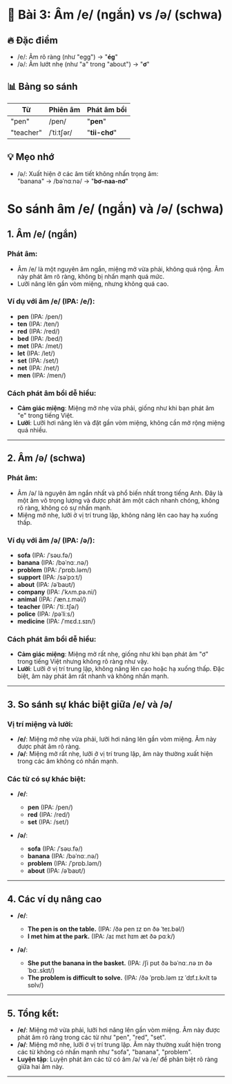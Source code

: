 # 🎯 Bài 3: Âm /e/ (ngắn) vs /ə/ (schwa)

## 🔥 Đặc điểm
- /e/: Âm rõ ràng (như "egg") → "**ég**"  
- /ə/: Âm lướt nhẹ (như "a" trong "about") → "**ơ**"

## 📊 Bảng so sánh
| Từ | Phiên âm | Phát âm bồi |
|-----|----------|-------------|
| "pen" | /pen/ | "**pen**" |
| "teacher" | /ˈtiːtʃər/ | "**tii-chơ**" |

## 💡 Mẹo nhớ
- /ə/: Xuất hiện ở các âm tiết không nhấn trọng âm:  
  "banana" → /bəˈnɑːnə/ → "**bơ-naa-nơ**"
 # So sánh âm /e/ (ngắn) và /ə/ (schwa)

## 1. Âm /e/ (ngắn)

### Phát âm:
- Âm /e/ là một nguyên âm ngắn, miệng mở vừa phải, không quá rộng. Âm này phát âm rõ ràng, không bị nhấn mạnh quá mức.
- Lưỡi nâng lên gần vòm miệng, nhưng không quá cao.

### Ví dụ với âm /e/ (IPA: /e/):
- **pen** (IPA: /pen/)
- **ten** (IPA: /ten/)
- **red** (IPA: /red/)
- **bed** (IPA: /bed/)
- **met** (IPA: /met/)
- **let** (IPA: /let/)
- **set** (IPA: /set/)
- **net** (IPA: /net/)
- **men** (IPA: /men/)

### Cách phát âm bồi dễ hiểu:
- **Cảm giác miệng**: Miệng mở nhẹ vừa phải, giống như khi bạn phát âm "e" trong tiếng Việt.
- **Lưỡi**: Lưỡi hơi nâng lên và đặt gần vòm miệng, không cần mở rộng miệng quá nhiều.

---

## 2. Âm /ə/ (schwa)

### Phát âm:
- Âm /ə/ là nguyên âm ngắn nhất và phổ biến nhất trong tiếng Anh. Đây là một âm vô trọng lượng và được phát âm một cách nhanh chóng, không rõ ràng, không có sự nhấn mạnh.
- Miệng mở nhẹ, lưỡi ở vị trí trung lập, không nâng lên cao hay hạ xuống thấp.

### Ví dụ với âm /ə/ (IPA: /ə/):
- **sofa** (IPA: /ˈsəʊ.fə/)
- **banana** (IPA: /bəˈnɑː.nə/)
- **problem** (IPA: /ˈprɒb.ləm/)
- **support** (IPA: /səˈpɔːt/)
- **about** (IPA: /əˈbaʊt/)
- **company** (IPA: /ˈkʌm.pə.ni/)
- **animal** (IPA: /ˈæn.ɪ.məl/)
- **teacher** (IPA: /ˈtiː.tʃə/)
- **police** (IPA: /pəˈliːs/)
- **medicine** (IPA: /ˈmɛd.ɪ.sɪn/)

### Cách phát âm bồi dễ hiểu:
- **Cảm giác miệng**: Miệng mở rất nhẹ, giống như khi bạn phát âm "ơ" trong tiếng Việt nhưng không rõ ràng như vậy.
- **Lưỡi**: Lưỡi ở vị trí trung lập, không nâng lên cao hoặc hạ xuống thấp. Đặc biệt, âm này phát âm rất nhanh và không nhấn mạnh.

---

## 3. So sánh sự khác biệt giữa /e/ và /ə/

### Vị trí miệng và lưỡi:
- **/e/**: Miệng mở nhẹ vừa phải, lưỡi hơi nâng lên gần vòm miệng. Âm này được phát âm rõ ràng.
- **/ə/**: Miệng mở rất nhẹ, lưỡi ở vị trí trung lập, âm này thường xuất hiện trong các âm không có nhấn mạnh.

### Các từ có sự khác biệt:
- **/e/**: 
  - **pen** (IPA: /pen/)
  - **red** (IPA: /red/)
  - **set** (IPA: /set/)
  
- **/ə/**: 
  - **sofa** (IPA: /ˈsəʊ.fə/)
  - **banana** (IPA: /bəˈnɑː.nə/)
  - **problem** (IPA: /ˈprɒb.ləm/)
  - **about** (IPA: /əˈbaʊt/)

---

## 4. Các ví dụ nâng cao

- **/e/**:
  - **The pen is on the table.** (IPA: /ðə pen ɪz ɒn ðə ˈteɪ.bəl/)
  - **I met him at the park.** (IPA: /aɪ mɛt hɪm æt ðə pɑːk/)

- **/ə/**:
  - **She put the banana in the basket.** (IPA: /ʃi pʊt ðə bəˈnɑː.nə ɪn ðə ˈbɑː.skɪt/)
  - **The problem is difficult to solve.** (IPA: /ðə ˈprɒb.ləm ɪz ˈdɪf.ɪ.kʌlt tə sɒlv/)

---

## 5. Tổng kết:
- **/e/**: Miệng mở vừa phải, lưỡi hơi nâng lên gần vòm miệng. Âm này được phát âm rõ ràng trong các từ như "pen", "red", "set".
- **/ə/**: Miệng mở nhẹ, lưỡi ở vị trí trung lập. Âm này thường xuất hiện trong các từ không có nhấn mạnh như "sofa", "banana", "problem".
- **Luyện tập**: Luyện phát âm các từ có âm /ə/ và /e/ để phân biệt rõ ràng giữa hai âm này.

---

